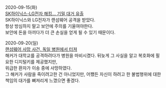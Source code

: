 2020-09-15(화)  
[SK하이닉스-LG전자 해킹… 기밀 대거 유출](https://www.donga.com/news/article/all/20200910/102867665/1)  
SK하이닉스와 LG전자가 랜섬웨어 공격을 받았다.  
항상 방심하지 말고 보안에 주의를 기울여야한다.  
보안에 돈을 아끼다가 더 큰 손실을 얻게 될 수 있기 때문이다. 


2020-09-20(일)  
[랜섬웨어 사망 사건, 독일 병원에서 터져](https://www.boannews.com/media/view.asp?idx=91282)  
해커가 대학교를 공격하려다가 병원을 마비시켰다. 뒤늦게 그 사실을 알고 복호화에 필요한 디지털키를 제공했지만,  
위급한 환자가 이송 중에 사망하였다.  
그 해커가 사람을 죽이려고한 건 아니었지만, 어쨌든 자신이 하려고 한 불법행위에 대한 책임의 대가를 뼈져리게 느꼈으면 좋겠다.  

